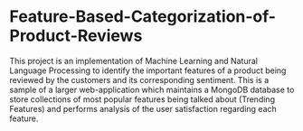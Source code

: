 # Feature-Based-Categorization-of-Product-Reviews
This project is an implementation of Machine Learning and Natural Language Processing to identify the important features of a product being reviewed by the customers and its corresponding sentiment. This is a sample of a larger web-application which maintains a MongoDB database to store collections of most popular features being talked about (Trending Features) and performs analysis of the user satisfaction regarding each feature.

